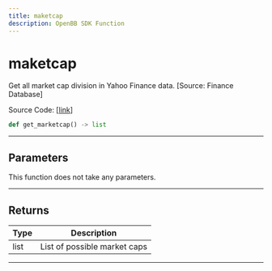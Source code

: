 ```yaml
---
title: maketcap
description: OpenBB SDK Function
---
```


# maketcap

Get all market cap division in Yahoo Finance data. [Source: Finance Database]

Source Code: [[link](https://github.com/OpenBB-finance/OpenBBTerminal/tree/main/openbb_terminal/stocks/sector_industry_analysis/financedatabase_model.py#L97)]

```python
def get_marketcap() -> list
```

---

## Parameters

This function does not take any parameters.

---

## Returns

| Type | Description |
| ---- | ----------- |
| list | List of possible market caps |
---

